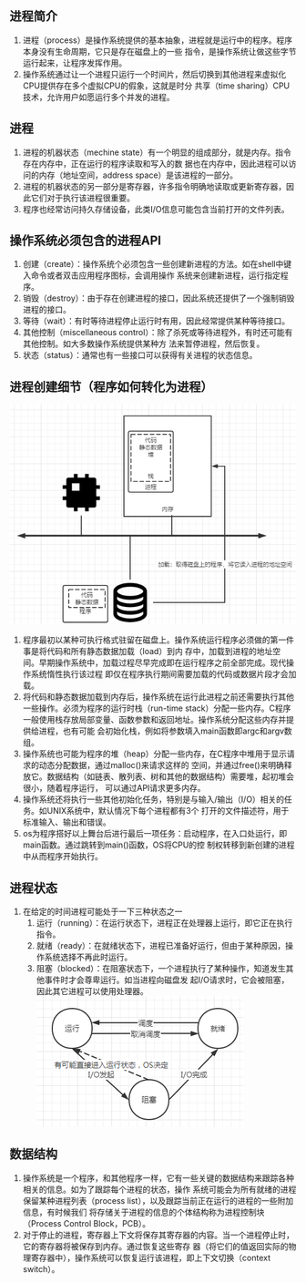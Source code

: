 ## 进程简介
1. 进程（process）是操作系统提供的基本抽象，进程就是运行中的程序。程序本身没有生命周期，它只是存在磁盘上的一些
指令，是操作系统让做这些字节运行起来，让程序发挥作用。
1. 操作系统通过让一个进程只运行一个时间片，然后切换到其他进程来虚拟化CPU提供存在多个虚拟CPU的假象，这就是时分
共享（time sharing）CPU技术，允许用户如愿运行多个并发的进程。
## 进程
1. 进程的机器状态（mechine state）有一个明显的组成部分，就是内存。指令存在内存中，正在运行的程序读取和写入的数
据也在内存中，因此进程可以访问的内存（地址空间，address space）是该进程的一部分。
1. 进程的机器状态的另一部分是寄存器，许多指令明确地读取或更新寄存器，因此它们对于执行该进程很重要。
1. 程序也经常访问持久存储设备，此类I/O信息可能包含当前打开的文件列表。
## 操作系统必须包含的进程API
1. 创建（create）：操作系统个必须包含一些创建新进程的方法。如在shell中键入命令或者双击应用程序图标，会调用操作
系统来创建新进程，运行指定程序。
1. 销毁（destroy）：由于存在创建进程的接口，因此系统还提供了一个强制销毁进程的接口。
1. 等待（wait）：有时等待进程停止运行时有用，因此经常提供某种等待接口。
1. 其他控制（miscellaneous control）：除了杀死或等待进程外，有时还可能有其他控制。如大多数操作系统提供某种方
法来暂停进程，然后恢复。
1. 状态（status）：通常也有一些接口可以获得有关进程的状态信息。
## 进程创建细节（程序如何转化为进程）
![img.png](./img/img1.png)      
1. 程序最初以某种可执行格式驻留在磁盘上。操作系统运行程序必须做的第一件事是将代码和所有静态数据加载（load）到内
存中，加载到进程的地址空间。早期操作系统中，加载过程尽早完成即在运行程序之前全部完成。现代操作系统惰性执行该过程
即仅在程序执行期间需要加载的代码或数据片段才会加载。
1. 将代码和静态数据加载到内存后，操作系统在运行此进程之前还需要执行其他一些操作。必须为程序的运行时栈（run-time 
stack）分配一些内存。C程序一般使用栈存放局部变量、函数参数和返回地址。操作系统分配这些内存并提供给进程，也有可能
会初始化栈，例如将参数填入main函数即argc和argv数组。
1. 操作系统也可能为程序的堆（heap）分配一些内存，在C程序中堆用于显示请求的动态分配数据，通过malloc()来请求这样的
空间，并通过free()来明确释放它。数据结构（如链表、散列表、树和其他的数据结构）需要堆，起初堆会很小，随着程序运行，
可以通过API请求更多内存。
1. 操作系统还将执行一些其他初始化任务，特别是与输入/输出（I/O）相关的任务。如UNIX系统中，默认情况下每个进程都有3个
打开的文件描述符，用于标准输入、输出和错误。
1. os为程序搭好以上舞台后进行最后一项任务：启动程序，在入口处运行，即main函数。通过跳转到main()函数，OS将CPU的控
制权转移到新创建的进程中从而程序开始执行。
## 进程状态
1. 在给定的时间进程可能处于一下三种状态之一
    1. 运行（running）：在运行状态下，进程正在处理器上运行，即它正在执行指令。
    1. 就绪（ready）：在就绪状态下，进程已准备好运行，但由于某种原因，操作系统选择不再此时运行。
    1. 阻塞（blocked）：在阻塞状态下，一个进程执行了某种操作，知道发生其他事件时才会尊卑运行。如当进程向磁盘发
    起I/O请求时，它会被阻塞，因此其它进程可以使用处理器。        
![img.png](./img/img3.jpg)      
## 数据结构
1. 操作系统是一个程序，和其他程序一样，它有一些关键的数据结构来跟踪各种相关的信息。如为了跟踪每个进程的状态，操作
系统可能会为所有就绪的进程保留某种进程列表（process list），以及跟踪当前正在运行的进程的一些附加信息，有时候我们
将存储关于进程的信息的个体结构称为进程控制块（Process Control Block，PCB）。
1. 对于停止的进程，寄存器上下文将保存其寄存器的内容。当一个进程停止时，它的寄存器将被保存到内存。通过恢复这些寄存
器（将它们的值返回实际的物理寄存器中），操作系统可以恢复运行该进程，即上下文切换（context switch）。